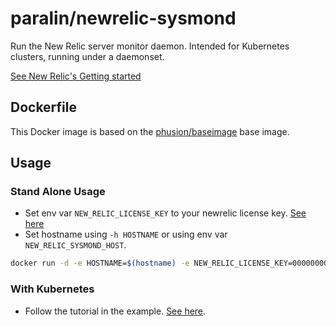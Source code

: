 # paralin/newrelic-sysmond

Run the New Relic server monitor daemon. Intended for Kubernetes clusters, running under a daemonset.

[See New Relic's Getting started](https://docs.newrelic.com/docs/server/new-relic-servers)

## Dockerfile

This Docker image is based on the [phusion/baseimage](https://hub.docker.com/r/phusion/baseimage/) base image.

## Usage

### Stand Alone Usage

* Set env var ```NEW_RELIC_LICENSE_KEY``` to your newrelic license key. [See here](https://docs.newrelic.com/docs/accounts-partnerships/accounts/account-setup/license-key)
* Set hostname using ```-h HOSTNAME``` or using env var ```NEW_RELIC_SYSMOND_HOST```.

```bash
docker run -d -e HOSTNAME=$(hostname) -e NEW_RELIC_LICENSE_KEY=0000000000111111111122222222223333333333 -v /var/run/docker.sock:/var/run/docker.sock -v /proc:/proc -v /dev:/dev -v /sys:/sys --privileged paralin/newrelic-sysmond:v2
```

### With Kubernetes

* Follow the tutorial in the example. [See here](https://github.com/paralin/kubernetes/tree/master/examples/newrelic).
